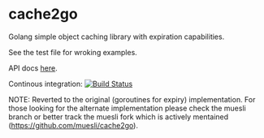 cache2go
=====

Golang simple object caching library with expiration capabilities.

See the test file for wroking examples.

API docs [here](http://go.pkgdoc.org/github.com/rif/cache2go).

Continous integration: [![Build Status](https://secure.travis-ci.org/rif/cache2go.png)](http://travis-ci.org/rif/cache2go)

NOTE: Reverted to the original (goroutines for expiry) implementation. For those looking for the alternate implementation please check the muesli branch or better track the muesli fork which is actively mentained (https://github.com/muesli/cache2go).
